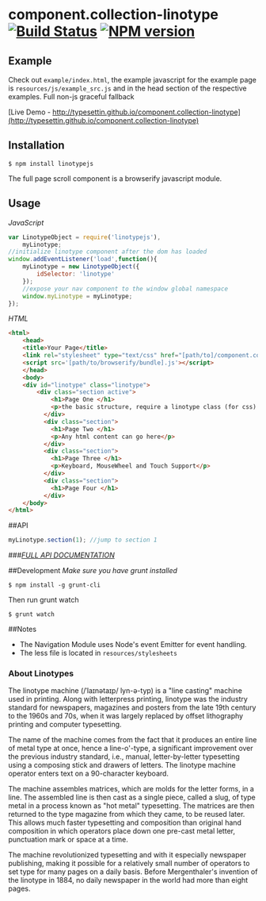 # component.collection-linotype [![Build Status](https://travis-ci.org/typesettin/component.collection-linotype.svg?branch=master)](https://travis-ci.org/typesettin/component.collection-linotype) [![NPM version](https://badge.fury.io/js/linotypejs.svg)](http://badge.fury.io/js/linotypejs)

## Example

Check out `example/index.html`, the example javascript for the example page is `resources/js/example_src.js` and in the head section of the respective examples. Full non-js graceful fallback

[Live Demo - http://typesettin.github.io/component.collection-linotype](http://typesettin.github.io/component.collection-linotype)

## Installation

```
$ npm install linotypejs
```

The full page scroll component is a browserify javascript module.


## Usage

*JavaScript*
```javascript
var LinotypeObject = require('linotypejs'),
	myLinotype;
//initialize linotype component after the dom has loaded
window.addEventListener('load',function(){
	myLinotype = new LinotypeObject({
		idSelector: 'linotype'
	});
	//expose your nav component to the window global namespace
	window.myLinotype = myLinotype;
});
```

*HTML*
```html
<html>
	<head>
  	<title>Your Page</title>
  	<link rel="stylesheet" type="text/css" href="[path/to]/component.collection-linotype.css">
  	<script src='[path/to/browserify/bundle].js'></script>
	</head>
	<body>
    <div id="linotype" class="linotype">
    	<div class="section active">
		    <h1>Page One </h1>
		    <p>the basic structure, require a linotype class (for css) and sections for each fullpage section</p>
		  </div>
		  <div class="section">
		    <h1>Page Two </h1>
		    <p>Any html content can go here</p>
		  </div>
		  <div class="section">
		    <h1>Page Three </h1>
		    <p>Keyboard, MouseWheel and Touch Support</p>
		  </div>
		  <div class="section">
		    <h1>Page Four </h1>
		  </div>
	</body>
</html>
```

##API

```javascript
myLinotype.section(1); //jump to section 1
```

###[*FULL API DOCUMENTATION*](https://github.com/typesettin/component.collection-linotype/blob/master/doc/api.md)

##Development
*Make sure you have grunt installed*
```
$ npm install -g grunt-cli
```

Then run grunt watch
```
$ grunt watch
```

##Notes
* The Navigation Module uses Node's event Emitter for event handling.
* The less file is located in `resources/stylesheets`

### About Linotypes

The linotype machine (/ˈlaɪnətaɪp/ lyn-ə-typ) is a "line casting" machine used in printing. Along with letterpress printing, linotype was the industry standard for newspapers, magazines and posters from the late 19th century to the 1960s and 70s, when it was largely replaced by offset lithography printing and computer typesetting. 

The name of the machine comes from the fact that it produces an entire line of metal type at once, hence a line-o'-type, a significant improvement over the previous industry standard, i.e., manual, letter-by-letter typesetting using a composing stick and drawers of letters.  The linotype machine operator enters text on a 90-character keyboard. 

The machine assembles matrices, which are molds for the letter forms, in a line. The assembled line is then cast as a single piece, called a slug, of type metal in a process known as "hot metal" typesetting. The matrices are then returned to the type magazine from which they came, to be reused later. This allows much faster typesetting and composition than original hand composition in which operators place down one pre-cast metal letter, punctuation mark or space at a time.  

The machine revolutionized typesetting and with it especially newspaper publishing, making it possible for a relatively small number of operators to set type for many pages on a daily basis. Before Mergenthaler's invention of the linotype in 1884, no daily newspaper in the world had more than eight pages.
